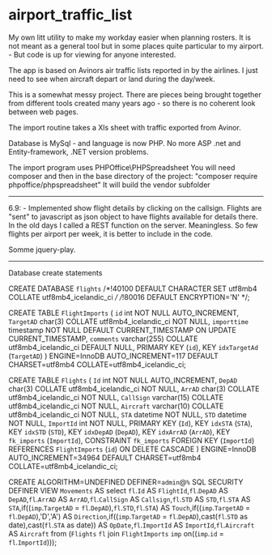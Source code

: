 # airport_traffic_list
My own litt utility to make my workday easier when planning rosters.
It is not meant as a general tool but in some places quite particular 
to my airport. - But code is up for viewing for anyone interested.

The app is based on Avinors air traffic lists reported in by the airlines. 
I just need to see when aircraft depart or land during the day/week. 

This is a somewhat messy project. There are pieces being brought together 
from different tools created many years ago - so there is no coherent 
look between web pages.

The import routine takes a Xls sheet with traffic exported from Avinor. 

Database is MySql - and language is now PHP. No more ASP .net and 
Entity-framework, .NET version problems. 


The import program uses PHPOffice\PHPSpreadsheet
You will need composer and then in the base directory of the project: 
"composer require phpoffice/phpspreadsheet"
It will build the vendor subfolder

---
6.9: - Implemented show flight details by clicking on the callsign. Flights are "sent" to javascript as json object to have flights available for details there. In the old days I called a REST function on the server. Meaningless. So few flights per airport per week, it is better to include in the code. 

Somme jquery-play. 

---

Database create statements

CREATE DATABASE `flights` /*!40100 DEFAULT CHARACTER SET utf8mb4 COLLATE utf8mb4_icelandic_ci */ /*!80016 DEFAULT ENCRYPTION='N' */;

CREATE TABLE `FlightImports` (
  `id` int NOT NULL AUTO_INCREMENT,
  `TargetAD` char(3) COLLATE utf8mb4_icelandic_ci NOT NULL,
  `importtime` timestamp NOT NULL DEFAULT CURRENT_TIMESTAMP ON UPDATE CURRENT_TIMESTAMP,
  `comments` varchar(255) COLLATE utf8mb4_icelandic_ci DEFAULT NULL,
  PRIMARY KEY (`id`),
  KEY `idxTargetAd` (`TargetAD`)
) ENGINE=InnoDB AUTO_INCREMENT=117 DEFAULT CHARSET=utf8mb4 COLLATE=utf8mb4_icelandic_ci;

CREATE TABLE `Flights` (
  `Id` int NOT NULL AUTO_INCREMENT,
  `DepAD` char(3) COLLATE utf8mb4_icelandic_ci NOT NULL,
  `ArrAD` char(3) COLLATE utf8mb4_icelandic_ci NOT NULL,
  `CallSign` varchar(15) COLLATE utf8mb4_icelandic_ci NOT NULL,
  `Aircraft` varchar(10) COLLATE utf8mb4_icelandic_ci NOT NULL,
  `STA` datetime NOT NULL,
  `STD` datetime NOT NULL,
  `ImportId` int NOT NULL,
  PRIMARY KEY (`Id`),
  KEY `idxSTA` (`STA`),
  KEY `idxSTD` (`STD`),
  KEY `idxDepAD` (`DepAD`),
  KEY `idxArrAD` (`ArrAD`),
  KEY `fk_imports` (`ImportId`),
  CONSTRAINT `fk_imports` FOREIGN KEY (`ImportId`) REFERENCES `FlightImports` (`id`) ON DELETE CASCADE
) ENGINE=InnoDB AUTO_INCREMENT=34964 DEFAULT CHARSET=utf8mb4 COLLATE=utf8mb4_icelandic_ci;


CREATE ALGORITHM=UNDEFINED DEFINER=`admin`@`%` SQL SECURITY DEFINER VIEW `Movements` AS select `fl`.`Id` AS `FlightId`,`fl`.`DepAD` AS `DepAD`,`fl`.`ArrAD` AS `ArrAD`,`fl`.`CallSign` AS `Callsign`,`fl`.`STD` AS `STD`,`fl`.`STA` AS `STA`,if((`imp`.`TargetAD` = `fl`.`DepAD`),`fl`.`STD`,`fl`.`STA`) AS `Touch`,if((`imp`.`TargetAD` = `fl`.`DepAD`),'D','A') AS `Direction`,if((`imp`.`TargetAD` = `fl`.`DepAD`),cast(`fl`.`STD` as date),cast(`fl`.`STA` as date)) AS `OpDate`,`fl`.`ImportId` AS `ImportId`,`fl`.`Aircraft` AS `Aircraft` from (`Flights` `fl` join `FlightImports` `imp` on((`imp`.`id` = `fl`.`ImportId`)));






